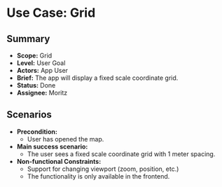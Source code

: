 # Use Case: Grid

## Summary

- **Scope:** Grid
- **Level:** User Goal
- **Actors:** App User
- **Brief:** The app will display a fixed scale coordinate grid.
- **Status:** Done
- **Assignee:** Moritz

## Scenarios

- **Precondition:**
    - User has opened the map.
- **Main success scenario:**
    - The user sees a fixed scale coordinate grid with 1 meter spacing.
- **Non-functional Constraints:**
    - Support for changing viewport (zoom, position, etc.)
    - The functionality is only available in the frontend.